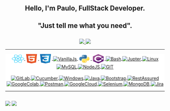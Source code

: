<div align="center"><h2>Hello, I'm Paulo, FullStack Developer.<h2></div>
<div align="center"><h2>"Just tell me what you need".<h2></div>  
<div align="center">
  <a href="https://github.com/paulorochacode">
  <img height="180em" src="https://github-readme-stats.vercel.app/api?username=paulorochacode&show_icons=true&theme=white&include_all_commits=true&count_private=true"/>
  <img height="180em" src="https://github-readme-stats.vercel.app/api/top-langs/?username=paulorochacode&layout=compact&langs_count=7&theme=white"/>
</div><hr>
<div style="background: white">
<div id="divIcons"style="display: inline_block" align="center">
  <img align="center" alt="React" height="30" width="40" src="https://raw.githubusercontent.com/devicons/devicon/master/icons/react/react-original.svg">
  <img align="center" alt="HTML" height="30" width="40" src="https://raw.githubusercontent.com/devicons/devicon/master/icons/html5/html5-original.svg">
  <img align="center" alt="CSS" height="30" width="40" src="https://raw.githubusercontent.com/devicons/devicon/master/icons/css3/css3-original.svg">
  <img align="center" alt="VanillaJs" height="30" width="40" src="https://cdn.worldvectorlogo.com/logos/javascript-1.svg">
  <img align="center" alt="Python" height="30" width="40" src="https://raw.githubusercontent.com/devicons/devicon/master/icons/python/python-original.svg">
  <img align="center" alt="C#" height="30" width="40" src="https://raw.githubusercontent.com/devicons/devicon/master/icons/csharp/csharp-original.svg">
  <img align="center" alt="Bash" height="30" width="40" src="https://cdn.jsdelivr.net/gh/devicons/devicon/icons/bash/bash-original.svg">
  <img align="center" alt="Jupter" height="30" width="40" src="https://cdn.jsdelivr.net/gh/devicons/devicon/icons/jupyter/jupyter-original-wordmark.svg">
  <img align="center" alt="Linux" height="30" width="40" src="https://cdn.jsdelivr.net/gh/devicons/devicon/icons/linux/linux-original.svg">
  <img align="center" alt="MySQL" height="30" width="40" src="https://cdn.jsdelivr.net/gh/devicons/devicon/icons/mysql/mysql-original-wordmark.svg">
  <img align="center" alt="NodeJS" height="30" width="40" src="https://cdn.jsdelivr.net/gh/devicons/devicon/icons/nodejs/nodejs-original.svg">
  <img align="center" alt="GIT" height="30" width="41" src="https://cdn.jsdelivr.net/gh/devicons/devicon/icons/git/git-original.svg"><br><br>
  <img align="center" alt="GitLab" height="30" width="41" src="https://cdn.jsdelivr.net/gh/devicons/devicon/icons/gitlab/gitlab-original.svg">
  <img align="center" alt="Cucumber" height="30" width="41" src="https://cdn.jsdelivr.net/gh/devicons/devicon/icons/cucumber/cucumber-plain.svg">
  <img align="center" alt="Windows" height="30" width="41" src="https://cdn.jsdelivr.net/gh/devicons/devicon/icons/windows8/windows8-original.svg">
  <img align="center" alt="Java" height="30" width="41" src="https://cdn.jsdelivr.net/gh/devicons/devicon/icons/java/java-plain-wordmark.svg">
  <img align="center" alt="Bootstrap" height="30" width="41" src="https://cdn.jsdelivr.net/gh/devicons/devicon/icons/bootstrap/bootstrap-plain-wordmark.svg">
  <img align="center" alt="RestAssured" height="25" width="34" src="https://github.com/paulorochacode/Github-profile-imgs/blob/master/Icons/rest-assured-icon.png?raw=true">
  <img align="center" alt="GoogleColab" height="40" width="47" src="https://colab.research.google.com/img/colab_favicon_256px.png">
  <img align="center" alt="Postman" height="25" width="35" src="https://dashboard.snapcraft.io/site_media/appmedia/2018/11/logo-mark.png">
  <img align="center" alt="GoogleCloud" height="30" width="45" src="https://cdn.jsdelivr.net/gh/devicons/devicon/icons/googlecloud/googlecloud-original.svg">
  <img align="center" alt="Selenium" height="27" width="40" src="https://raw.githubusercontent.com/paulorochacode/Github-profile-imgs/master/Icons/selenium-icon.png?token=GHSAT0AAAAAABVJDA3VBUDWPS3RYBA2SSAYYU4GJVA">
  <img align="center" alt="MongoDB" height="30" width="42" src="https://cdn.jsdelivr.net/gh/devicons/devicon/icons/mongodb/mongodb-plain-wordmark.svg">
  <img align="center" alt="Jira" height="28" width="32" src="https://cdn.icon-icons.com/icons2/2699/PNG/512/atlassian_jira_logo_icon_170511.png">
</div><hr>
</div>
  
  ##
 
<div>  
  <a href = "mailto:paulorochacode@gmail.com"><img src="https://img.shields.io/badge/-Gmail-%23333?style=for-the-badge&logo=gmail&logoColor=white" target="_blank"></a>
  <a href="https://www.linkedin.com/in/paulo-ricardo-rocha-000aa9177/" target="_blank"><img src="https://img.shields.io/badge/-LinkedIn-%230077B5?style=for-the-badge&logo=linkedin&logoColor=white" target="_blank"></a> 
</div>
